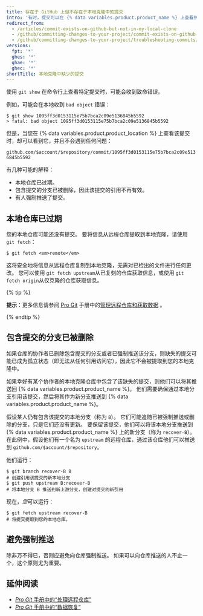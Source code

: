```yaml
---
title: 存在于 GitHub 上但不存在于本地克隆中的提交
intro: '有时，提交可以在 {% data variables.product.product_name %} 上查看到，但不存在于仓库的本地克隆中。'
redirect_from:
  - /articles/commit-exists-on-github-but-not-in-my-local-clone
  - /github/committing-changes-to-your-project/commit-exists-on-github-but-not-in-my-local-clone
  - /github/committing-changes-to-your-project/troubleshooting-commits/commit-exists-on-github-but-not-in-my-local-clone
versions:
  fpt: '*'
  ghes: '*'
  ghae: '*'
  ghec: '*'
shortTitle: 本地克隆中缺少的提交
---
```


使用 `git show` 在命令行上查看特定提交时，可能会收到致命错误。

例如，可能会在本地收到 `bad object` 错误：

```shell
$ git show 1095ff3d0153115e75b7bca2c09e5136845b5592
> fatal: bad object 1095ff3d0153115e75b7bca2c09e5136845b5592
```

但是，当您在 {% data variables.product.product_location %} 上查看该提交时，却可以看到它，并且不会遇到任何问题：

`github.com/$account/$repository/commit/1095ff3d0153115e75b7bca2c09e5136845b5592`

有几种可能的解释：

* 本地仓库已过期。
* 包含提交的分支已被删除，因此该提交的引用不再有效。
* 有人强制推送了提交。

## 本地仓库已过期

您的本地仓库可能还没有提交。 要将信息从远程仓库提取到本地克隆，请使用 `git fetch`：

```shell
$ git fetch <em>remote</em>
```

这将安全地将信息从远程仓库复制到本地克隆，无需对已检出的文件进行任何更改。 您可以使用 `git fetch upstream`从已复刻的仓库获取信息，或使用 `git fetch origin`从仅克隆的仓库获取信息。

{% tip %}

**提示**：更多信息请参阅 [Pro Git](https://git-scm.com/book) 手册中的[管理远程仓库和获取数据](https://git-scm.com/book/en/Git-Basics-Working-with-Remotes) 。

{% endtip %}

## 包含提交的分支已被删除

如果仓库的协作者已删除包含提交的分支或者已强制推送该分支，则缺失的提交可能已成为孤立状态（即无法从任何引用访问它），因此它不会被提取到您的本地克隆中。

如果幸好有某个协作者的本地克隆仓库中包含了该缺失的提交，则他们可以将其推送回 {% data variables.product.product_name %}。  他们需要确保通过本地分支引用该提交，然后将其作为新分支推送到 {% data variables.product.product_name %}。

假设某人仍有包含该提交的本地分支（称为 `B`）。  它们可能追随已被强制推送或删除的分支，只是它们还没有更新。  要保留该提交，他们可以将该本地分支推送到 {% data variables.product.product_name %} 上的新分支（称为 `recover-B`）。  在此例中，假设他们有一个名为 `upstream` 的远程仓库，通过该仓库他们可以推送到 `github.com/$account/$repository`。

他们运行：

```shell
$ git branch recover-B B
# 创建引用该提交的新本地分支
$ git push upstream B:recover-B
# 将本地分支 B 推送到新上游分支，创建对提交的新引用
```

现在，*您*可以运行：

```shell
$ git fetch upstream recover-B
# 将提交提取到您的本地仓库。
```

## 避免强制推送

除非万不得已，否则应避免向仓库强制推送。 如果可以向仓库推送的人不止一个，这个原则尤为重要。

## 延伸阅读

- [_Pro Git_ 手册中的“处理远程仓库”](https://git-scm.com/book/en/Git-Basics-Working-with-Remotes)
- [_Pro Git_ 手册中的“数据恢复”](https://git-scm.com/book/en/Git-Internals-Maintenance-and-Data-Recovery)
